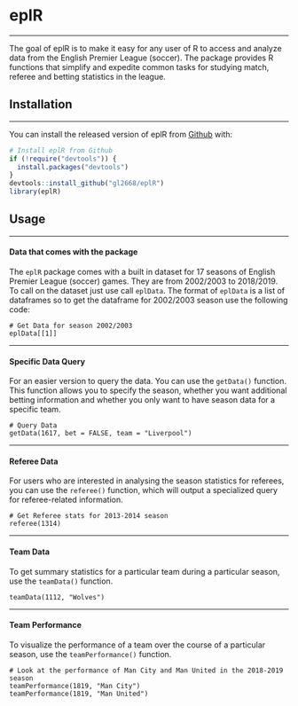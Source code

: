 
# eplR
***

<!-- badges: start -->
<!-- badges: end -->

The goal of eplR is to make it easy for any user of R to access and analyze data from the English Premier League (soccer). The package provides R functions that simplify and expedite common tasks for studying match, referee and betting statistics in the league.

## Installation
***

You can install the released version of eplR from [Github](https://github.com/gl2668/eplR) with:

``` r
# Install eplR from Github
if (!require("devtools")) {
  install.packages("devtools")
}
devtools::install_github("gl2668/eplR")
library(eplR)
```
## Usage
***

#### Data that comes with the package

The `eplR` package comes with a built in dataset for 17 seasons of English Premier League (soccer) games. They are from 2002/2003 to 2018/2019. To call on the dataset just use call `eplData`. The format of `eplData` is a list of dataframes so to get the dataframe for 2002/2003 season use the following code:

```{r}
# Get Data for season 2002/2003
eplData[[1]]
```

***

#### Specific Data Query

For an easier version to query the data. You can use the `getData()` function. This function allows you to specify the season, whether you want additional betting information and whether you only want to have season data for a specific team.

```{r}
# Query Data
getData(1617, bet = FALSE, team = "Liverpool")
```

***

#### Referee Data

For users who are interested in analysing the season statistics for referees, you can use the `referee()` function, which will output a specialized query for referee-related information.

```{r}
# Get Referee stats for 2013-2014 season
referee(1314)
```

***

#### Team Data

To get summary statistics for a particular team during a particular season, use the `teamData()` function.

```{r}
teamData(1112, "Wolves")
```

***

#### Team Performance

To visualize the performance of a team over the course of a particular season, use the `teamPerformance()` function.

```{r}
# Look at the performance of Man City and Man United in the 2018-2019 season
teamPerformance(1819, "Man City")
teamPerformance(1819, "Man United")
```

